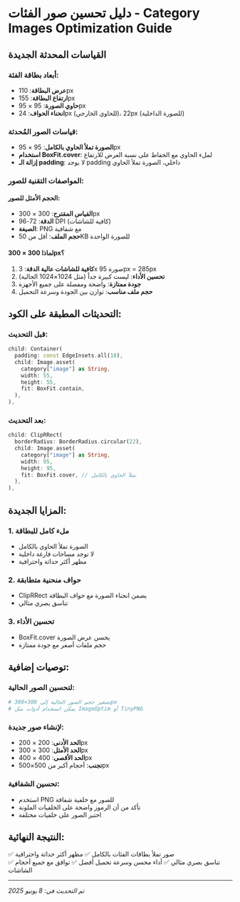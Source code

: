 # دليل تحسين صور الفئات - Category Images Optimization Guide

## القياسات المحدثة الجديدة

### أبعاد بطاقة الفئة:
- **عرض البطاقة**: 110px
- **ارتفاع البطاقة**: 155px
- **حاوي الصورة**: 95 × 95px
- **انحناء الحواف**: 24px (للحاوي الخارجي)، 22px (للصورة الداخلية)

### قياسات الصور المُحدثة:
- **الصورة تملأ الحاوي بالكامل**: 95 × 95px
- **استخدام BoxFit.cover**: لملء الحاوي مع الحفاظ على نسبة العرض للارتفاع
- **إزالة الـ padding**: لا يوجد padding داخلي، الصورة تملأ الحاوي

### المواصفات التقنية للصور:

#### الحجم الأمثل للصور:
- **القياس المقترح**: 300 × 300px
- **الدقة**: 72-96 DPI (كافية للشاشات)
- **الصيغة**: PNG مع شفافية
- **حجم الملف**: أقل من 50KB للصورة الواحدة

#### لماذا 300 × 300px؟
1. **كافية للشاشات عالية الدقة**: 3x صورة 95px = 285px
2. **تحسين الأداء**: ليست كبيرة جداً (مثل 1024×1024 الحالية)
3. **جودة ممتازة**: واضحة ومفصلة على جميع الأجهزة
4. **حجم ملف مناسب**: توازن بين الجودة وسرعة التحميل

## التحديثات المطبقة على الكود:

### قبل التحديث:
```dart
child: Container(
  padding: const EdgeInsets.all(18),
  child: Image.asset(
    category["image"] as String,
    width: 55,
    height: 55,
    fit: BoxFit.contain,
  ),
),
```

### بعد التحديث:
```dart
child: ClipRRect(
  borderRadius: BorderRadius.circular(22),
  child: Image.asset(
    category["image"] as String,
    width: 95,
    height: 95,
    fit: BoxFit.cover, // تملأ الحاوي بالكامل
  ),
),
```

## المزايا الجديدة:

### 1. **ملء كامل للبطاقة**
- الصورة تملأ الحاوي بالكامل
- لا توجد مساحات فارغة داخلية
- مظهر أكثر حداثة واحترافية

### 2. **حواف منحنية متطابقة**
- ClipRRect يضمن انحناء الصورة مع حواف البطاقة
- تناسق بصري مثالي

### 3. **تحسين الأداء**
- BoxFit.cover يحسن عرض الصورة
- حجم ملفات أصغر مع جودة ممتازة

## توصيات إضافية:

### لتحسين الصور الحالية:
```bash
# تصغير حجم الصور الحالية إلى 300×300px
# يمكن استخدام أدوات مثل ImageOptim أو TinyPNG
```

### لإنشاء صور جديدة:
- **الحد الأدنى**: 200 × 200px
- **الحد الأمثل**: 300 × 300px  
- **الحد الأقصى**: 400 × 400px
- **تجنب**: أحجام أكبر من 500×500px

### تحسين الشفافية:
- استخدم PNG للصور مع خلفية شفافة
- تأكد من أن الرموز واضحة على الخلفيات الملونة
- اختبر الصور على خلفيات مختلفة

## النتيجة النهائية:
✅ صور تملأ بطاقات الفئات بالكامل
✅ مظهر أكثر حداثة واحترافية  
✅ تناسق بصري مثالي
✅ أداء محسن وسرعة تحميل أفضل
✅ توافق مع جميع أحجام الشاشات

---
*تم التحديث في: 8 يونيو 2025*
